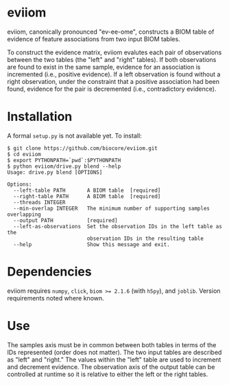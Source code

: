 # eviiom

eviiom, canonically pronounced "ev-ee-ome", constructs a BIOM table of evidence of feature associations from two input BIOM tables. 

To construct the evidence matrix, eviiom evalutes each pair of observations between the two tables (the "left" and "right" tables). If both observations are found to exist in the same sample, evidence for an association is incremented (i.e., positive evidence). If a left observation is found without a right observation, under the constraint that a positive association had been found, evidence for the pair is decremented (i.e., contradictory evidence).

# Installation

A formal `setup.py` is not available yet. To install:

    $ git clone https://github.com/biocore/eviiom.git
    $ cd eviiom
    $ export PYTHONPATH=`pwd`:$PYTHONPATH
    $ python eviiom/drive.py blend --help
    Usage: drive.py blend [OPTIONS]

    Options:
      --left-table PATH       A BIOM table  [required]
      --right-table PATH      A BIOM table  [required]
      --threads INTEGER
      --min-overlap INTEGER   The minimum number of supporting samples overlapping
      --output PATH           [required]
      --left-as-observations  Set the observation IDs in the left table as the
                              observation IDs in the resulting table
      --help                  Show this message and exit.

# Dependencies

eviiom requires `numpy`, `click`, `biom >= 2.1.6` (with `h5py`), and `joblib`. Version requirements noted where known. 

# Use

The samples axis must be in common between both tables in terms of the IDs represented (order does not matter). The two input tables are described as "left" and "right." The values within the "left" table are used to increment and decrement evidence. The observation axis of the output table can be controlled at runtime so it is relative to either the left or the right tables.
